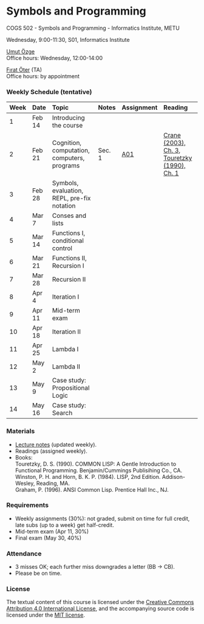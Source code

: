 # Symbols and Programming
COGS 502 - Symbols and Programming - Informatics Institute, METU

Wednesday, 9:00-11:30, S01, Informatics Institute

[Umut Özge](https://umutozge.github.io)   
Office hours: Wednesday, 12:00-14:00

[Fırat Öter](mailto:foter@metu.edu.tr) (TA)  
Office hours: by appointment  


### Weekly Schedule (tentative)

|Week| Date   | Topic | Notes | Assignment | Reading
:---|:---|:---|:---|:---|:--- 
1   | Feb 14 | Introducing the course
2   | Feb 21 | Cognition, computation, computers, programs | Sec. 1 | [A01](assignments/cogs502-assignment-01.pdf) | [Crane (2003), Ch. 3](readings/crane-ch-03.pdf), [Touretzky (1990), Ch. 1](readings/touretzky-ch-01.pdf) |
3   | Feb 28 | Symbols, evaluation, REPL, pre-fix notation
4   | Mar 7  | Conses and lists
5   | Mar 14 | Functions I, conditional control
6   | Mar 21 | Functions II, Recursion I
7   | Mar 28 | Recursion II
8   | Apr 4  | Iteration I
9   | Apr 11 | Mid-term exam
10  | Apr 18 | Iteration II
11  | Apr 25 | Lambda I
12  | May 2  | Lambda II
13  | May 9  | Case study: Propositional Logic
14  | May 16 | Case study: Search


### Materials

* [Lecture notes](notes/cogs502-lecture-notes.pdf) (updated weekly).
* Readings (assigned weekly).
* Books:   
	Touretzky, D. S. (1990). COMMON LISP: A Gentle Introduction to Functional Programming. Benjamin/Cummings Publisihing Co., CA.   
	Winston, P. H. and Horn, B. K. P. (1984). LISP, 2nd Edition. Addison-Wesley, Reading, MA.  
	Graham, P. (1996). ANSI Common Lisp. Prentice Hall Inc., NJ.   

### Requirements

* Weekly assignments (30%): not graded, submit on time for full credit, late subs (up to a week) get half-credit.
* Mid-term exam (Apr 11, 30%)
* Final exam (May 30, 40%)

### Attendance

* 3 misses OK; each further miss downgrades a letter (BB -> CB).
* Please be on time.

### License
The textual content of this course is licensed under the [Creative Commons Attribution 4.0 International License](https://creativecommons.org/licenses/by/4.0/), and the accompanying source code is licensed under the [MIT license](http://opensource.org/licenses/mit-license.php).
